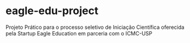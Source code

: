 # eagle-edu-project
Projeto Prático para o processo seletivo de Iniciação Científica oferecida pela Startup Eagle Education em parceria com o ICMC-USP
